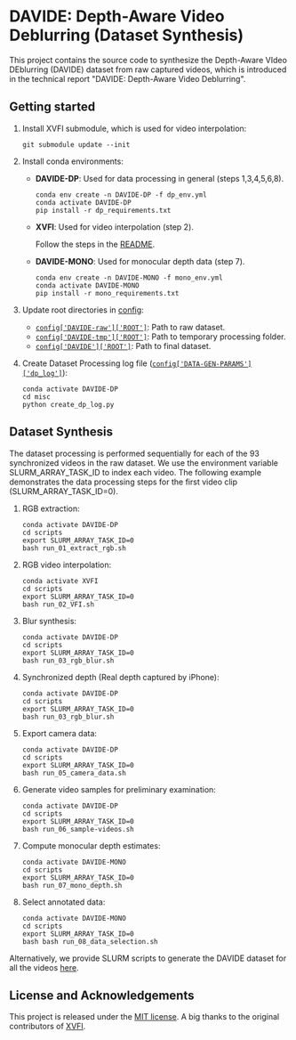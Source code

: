 # DAVIDE: Depth-Aware Video Deblurring (Dataset Synthesis)

This project contains the source code to synthesize the Depth-Aware VIdeo DEblurring (DAVIDE) dataset from raw captured videos, which is introduced in the technical report "DAVIDE: Depth-Aware Video Deblurring".

## Getting started
1. Install XVFI submodule, which is used for video interpolation:
    ```
    git submodule update --init
    ```
2. Install conda environments:

    * **DAVIDE-DP**: Used for data processing in general (steps 1,3,4,5,6,8).
        ```
        conda env create -n DAVIDE-DP -f dp_env.yml
        conda activate DAVIDE-DP
        pip install -r dp_requirements.txt
        ```
    * **XVFI**: Used for video interpolation (step 2). 
    
        Follow the steps in the [README](./XVFI/README.md).
    * **DAVIDE-MONO**: Used for monocular depth data (step 7).
        ```
        conda env create -n DAVIDE-MONO -f mono_env.yml
        conda activate DAVIDE-MONO
        pip install -r mono_requirements.txt
        ```
3. Update root directories in [config](./configs/config.yaml):
    * [`config['DAVIDE-raw']['ROOT']`](./configs/config.yaml#L2): Path to raw dataset.
    * [`config['DAVIDE-tmp']['ROOT']`](./configs/config.yaml#L9): Path to temporary processing folder.
    * [`config['DAVIDE']['ROOT']`](./configs/config.yaml#L28): Path to final dataset.
4. Create Dataset Processing log file ([`config['DATA-GEN-PARAMS']['dp_log']`](./configs/config.yaml#L41)):
    ```
    conda activate DAVIDE-DP
    cd misc
    python create_dp_log.py
    ```
## Dataset Synthesis
The dataset processing is performed sequentially for each of the 93 synchronized videos in the raw dataset. We use the environment variable SLURM_ARRAY_TASK_ID to index each video. The following example demonstrates the data processing steps for the first video clip (SLURM_ARRAY_TASK_ID=0).

1. RGB extraction:
    ```
    conda activate DAVIDE-DP
    cd scripts
    export SLURM_ARRAY_TASK_ID=0
    bash run_01_extract_rgb.sh
    ```
2. RGB video interpolation:
    ```
    conda activate XVFI
    cd scripts
    export SLURM_ARRAY_TASK_ID=0
    bash run_02_VFI.sh
    ```
3. Blur synthesis:
    ```
    conda activate DAVIDE-DP
    cd scripts
    export SLURM_ARRAY_TASK_ID=0
    bash run_03_rgb_blur.sh
    ```
4. Synchronized depth (Real depth captured by iPhone):
    ```
    conda activate DAVIDE-DP
    cd scripts
    export SLURM_ARRAY_TASK_ID=0
    bash run_03_rgb_blur.sh
    ```
5. Export camera data:
    ```
    conda activate DAVIDE-DP
    cd scripts
    export SLURM_ARRAY_TASK_ID=0
    bash run_05_camera_data.sh
    ```
6. Generate video samples for preliminary examination:
    ```
    conda activate DAVIDE-DP
    cd scripts
    export SLURM_ARRAY_TASK_ID=0
    bash run_06_sample-videos.sh
    ```
7. Compute monocular depth estimates:
    ```
    conda activate DAVIDE-MONO
    cd scripts
    export SLURM_ARRAY_TASK_ID=0
    bash run_07_mono_depth.sh
    ```
8. Select annotated data:
    ```
    conda activate DAVIDE-MONO
    cd scripts
    export SLURM_ARRAY_TASK_ID=0
    bash bash run_08_data_selection.sh
    ```
Alternatively, we provide SLURM scripts to generate the DAVIDE dataset for all the videos [here](./scripts/slurm/).

## License and Acknowledgements

This project is released under the [MIT license](LICENSE.txt). A big thanks to the original contributors of [XVFI](https://github.com/JihyongOh/XVFI).
        